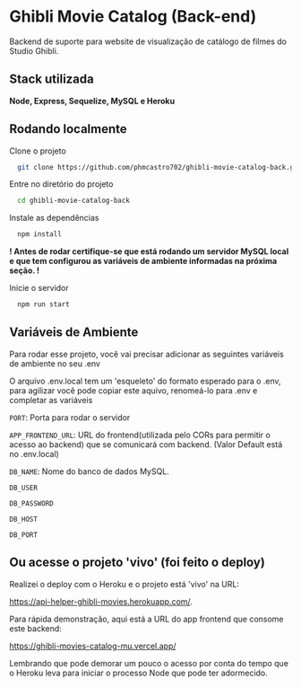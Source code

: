 
# Ghibli Movie Catalog (Back-end)

Backend de suporte para website de visualização de catálogo de filmes do Studio Ghibli.


## Stack utilizada

**Node, Express, Sequelize, MySQL e Heroku**


## Rodando localmente

Clone o projeto

```bash
  git clone https://github.com/phmcastro702/ghibli-movie-catalog-back.git
```

Entre no diretório do projeto

```bash
  cd ghibli-movie-catalog-back
```

Instale as dependências

```bash
  npm install
```

**! Antes de rodar certifique-se que está rodando um servidor MySQL local 
e que tem configurou as variáveis de ambiente informadas na próxima seção. !**


Inicie o servidor

```bash
  npm run start
```


## Variáveis de Ambiente

Para rodar esse projeto, você vai precisar adicionar as seguintes variáveis de ambiente no seu .env

O arquivo .env.local tem um 'esqueleto' do formato esperado para o .env, para agilizar você pode
copiar este aquivo, renomeá-lo para .env e completar as variáveis

`PORT`: Porta para rodar o servidor

`APP_FRONTEND_URL`: URL do frontend(utilizada pelo CORs para permitir o acesso ao backend) que se comunicará com backend. (Valor Default está no .env.local)

`DB_NAME`: Nome do banco de dados MySQL.

`DB_USER`

`DB_PASSWORD`

`DB_HOST`

`DB_PORT`




## Ou acesse o projeto 'vivo' (foi feito o deploy)

Realizei o deploy com o Heroku e o projeto está 'vivo' na URL: 

https://api-helper-ghibli-movies.herokuapp.com/.

Para rápida demonstração, aqui está a URL do app frontend que consome este backend: 

https://ghibli-movies-catalog-mu.vercel.app/



Lembrando que pode demorar um pouco o acesso por conta do tempo que o Heroku leva para iniciar o 
processo Node que pode ter adormecido.
